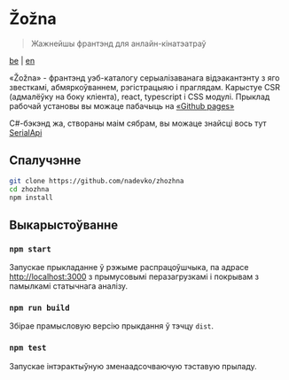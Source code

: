 # Žožna

> Жажнейшы франтэнд для анлайн-кінатэатраў

[be](README.be.md) | [en](README.md)

«Žožna» - франтэнд уэб-каталогу серыалізаванага відэакантэнту з яго
звесткамі, абмяркоўваннем, рэгістрацыяю і праглядам. Карыстуе CSR
(адмалёўку на боку кліента), react, typescript і CSS модулі. Прыклад
рабочай установы вы можаце пабачыць на
[«Github pages»](https://nadevko.github.io/zhozhna)

C#-бэкэнд жа, створаны маім сябрам, вы можаце знайсці вось тут
[SerialApi](https://github.com/RedoTV/SerialApi)

## Спалучэнне

```bash
git clone https://github.com/nadevko/zhozhna
cd zhozhna
npm install
```

## Выкарыстоўванне

### `npm start`

Запускае прыкладанне ў рэжыме распрацоўшчыка, па адрасе
[http://localhost:3000](http://localhost:3000) з прымусовымі
перазагрузкамі і покрывам з памылкамі статычнага аналізу.

### `npm run build`

Збірае прамысловую версію прыкдання ў тэчцу `dist`.

### `npm test`

Запускае інтэрактыўную зменаадсочваючую тэставую прыладу.
